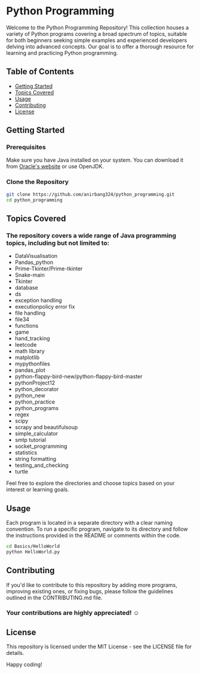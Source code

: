 # Python Programming

Welcome to the Python Programming Repository! This collection houses a variety of Python programs covering a broad spectrum of topics, suitable for both beginners seeking simple examples and experienced developers delving into advanced concepts. Our goal is to offer a thorough resource for learning and practicing Python programming.

## Table of Contents

- [Getting Started](#getting-started)
- [Topics Covered](#topics-covered)
- [Usage](#usage)
- [Contributing](#contributing)
- [License](#license)

## Getting Started

### Prerequisites

Make sure you have Java installed on your system. You can download it from [Oracle's website](https://www.oracle.com/java/technologies/javase-downloads.html) or use OpenJDK.

### Clone the Repository

```bash
git clone https://github.com/anirbang324/python_programming.git
cd python_programming

```

## Topics Covered

### The repository covers a wide range of Java programming topics, including but not limited to:

- DataVisualisation
- Pandas_python
- Prime-Tkinter/Prime-tkinter
- Snake-main
- Tkinter
- database
- ds
- exception handling
- executionpolicy error fix
- file handling
- file34
- functions
- game
- hand_tracking
- leetcode
- math library
- matplotlib
- mypythonfiles
- pandas_plot
- python-flappy-bird-new/python-flappy-bird-master
- pythonProject12
- python_decorator
- python_new
- python_practice
- python_programs
- regex
- scipy
- scrapy and beautifulsoup
- simple_calculator
- smtp tutorial
- socket_programming
- statistics
- string formatting
- testing_and_checking
- turtle

Feel free to explore the directories and choose topics based on your interest or learning goals.


## Usage

Each program is located in a separate directory with a clear naming convention. To run a specific program, navigate to its directory and follow the instructions provided in the README or comments within the code.

```bash
cd Basics/HelloWorld
python HelloWorld.py

```

## Contributing

If you'd like to contribute to this repository by adding more programs, improving existing ones, or fixing bugs, please follow the guidelines outlined in the CONTRIBUTING.md file.
### Your contributions are highly appreciated! ☺️

## License

This repository is licensed under the MIT License - see the LICENSE file for details.

Happy coding!

